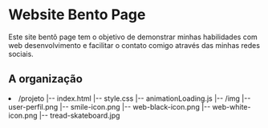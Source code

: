<h1>Website Bento Page</h1>
<p>
  Este site bentô page tem o objetivo de demonstrar minhas habilidades com web desenvolvimento e facilitar o contato comigo através das minhas redes sociais.
</p>

<h2>A organização</h2>
<li> 
  /projeto
|-- index.html
|-- style.css
|-- animationLoading.js
|-- /img
    |-- user-perfil.png
    |-- smile-icon.png
    |-- web-black-icon.png
    |-- web-white-icon.png
    |-- tread-skateboard.jpg</li>
